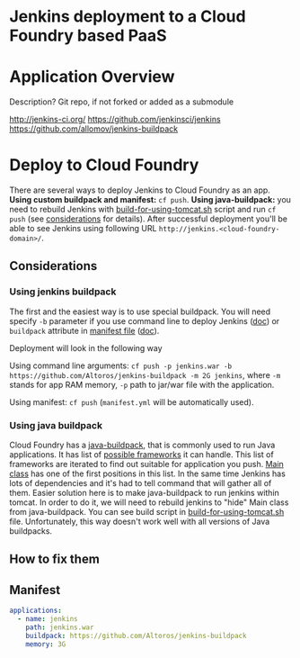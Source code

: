 Jenkins deployment to a Cloud Foundry based PaaS
================================================

# Application Overview
Description?
Git repo, if not forked or added as a submodule

http://jenkins-ci.org/
https://github.com/jenkinsci/jenkins
https://github.com/allomov/jenkins-buildpack


# Deploy to Cloud Foundry

There are several ways to deploy Jenkins to Cloud Foundry as an app. 
**Using custom buildpack and manifest:** `cf push`.
**Using java-buildpack:** you need to rebuild Jenkins with [build-for-using-tomcat.sh]() script and run `cf push` (see [considerations]() for details).
After successful deployment you'll be able to see Jenkins using following URL `http://jenkins.<cloud-foundry-domain>/`.

## Considerations

### Using jenkins buildpack
The first and the easiest way is to use special buildpack. 
You will need specify `-b` parameter if you use command line to deploy Jenkins ([doc](http://docs.cloudfoundry.org/buildpacks/custom.html#deploying-with-custom-buildpacks)) or `buildpack` attribute in [manifest file](manifest.yml) ([doc](http://docs.cloudfoundry.org/devguide/deploy-apps/manifest.html#buildpack)).

Deployment will look in the following way

Using command line arguments: `cf push -p jenkins.war -b https://github.com/Altoros/jenkins-buildpack -m 2G jenkins`, where `-m` stands for app RAM memory, `-p` path to jar/war file with the application.

Using manifest: `cf push` (`manifest.yml` will be automatically used).

### Using java buildpack

Cloud Foundry has a [java-buildpack](https://github.com/cloudfoundry/java-buildpack), that is commonly used to run Java applications. It has list of [possible frameworks](https://github.com/cloudfoundry/java-buildpack#examples) it can handle. This list of frameworks are iterated to find out suitable for application you push. [Main class](https://github.com/cloudfoundry/java-buildpack/blob/master/docs/container-java_main.md) has one of the first positions in this list. In the same time Jenkins has lots of dependencies and it's had to tell command that will gather all of them. Easier solution here is to make java-buildpack to run jenkins within tomcat. In order to do it, we will need to rebuild jenkins to "hide" Main class from java-buildpack. You can see build script in [build-for-using-tomcat.sh](build-for-using-tomcat.sh) file. Unfortunately, this way doesn't work well with all versions of Java buildpacks.

## How to fix them

## Manifest
```yaml
applications:
  - name: jenkins
    path: jenkins.war
    buildpack: https://github.com/Altoros/jenkins-buildpack
    memory: 3G
```




